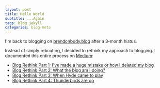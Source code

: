 ```yaml
---
layout: post
title: Hello World
subtitle: ...Again
tags: blog jekyll
categories: blog-meta
---
```



I'm back to blogging on [brendonbody.blog](http://brendonbody.blog/ "Dormeo Ergo Sum") after a 3-month hiatus. 

Instead of simply rebooting, I decided to rethink my approach to blogging. I documented this entire process on [Medium](https://medium.com/):

- [Blog Rethink Part 1: I've made a huge mistake or how I deleted my blog](https://medium.com/@brendonbody/blog-rethink-part-1-i-ve-made-a-huge-mistake-or-how-i-deleted-my-blog-fe6d56fa6e1e "Blog Rethink Part 1")
- [Blog Rethink Part 2: What the blog am I doing?](https://medium.com/@brendonbody/blog-rethink-part-2-5086b15c6478 "Blog Rethink Part 2")
- [Blog Rethink Part 3: When Hyde came to play](https://medium.com/@brendonbody/blog-rethink-part-3-4b651f94d5f "Blog Rethink Part 3")
- [Blog Rethink Part 4: Thunderbirds are go](https://medium.com/@brendonbody/blog-rethink-part-4-c291e499fb06 "Blog Rethink Part 4")
